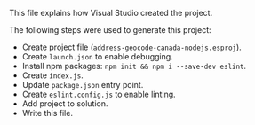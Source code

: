 This file explains how Visual Studio created the project.

The following steps were used to generate this project:
- Create project file (`address-geocode-canada-nodejs.esproj`).
- Create `launch.json` to enable debugging.
- Install npm packages: `npm init && npm i --save-dev eslint`.
- Create `index.js`.
- Update `package.json` entry point.
- Create `eslint.config.js` to enable linting.
- Add project to solution.
- Write this file.

